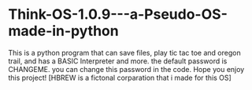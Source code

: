 # Think-OS-1.0.9---a-Pseudo-OS-made-in-python
This is a python program that can save files, play tic tac toe and oregon trail, and has a BASIC Interpreter and more. the default password is CHANGEME. you can change this password in the code.  Hope you enjoy this project! 
[HBREW is a fictonal corparation that i made for this OS]

